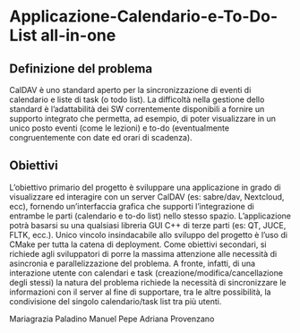 # Applicazione-Calendario-e-To-Do-List all-in-one

## Definizione del problema
CalDAV è uno standard aperto per la sincronizzazione di eventi di calendario e liste di task (o todo
list). La difficoltà nella gestione dello standard è l’adattabilità dei SW correntemente disponibili
a fornire un supporto integrato che permetta, ad esempio, di poter visualizzare in un unico posto
eventi (come le lezioni) e to-do (eventualmente congruentemente con date ed orari di scadenza). 
## Obiettivi
L’obiettivo primario del progetto è sviluppare una applicazione in grado di visualizzare ed interagire
con un server CalDAV (es: sabre/dav, Nextcloud, ecc), fornendo un’interfaccia grafica che
supporti l’integrazione di entrambe le parti (calendario e to-do list) nello stesso spazio. L’applicazione
potrà basarsi su una qualsiasi libreria GUI C++ di terze parti (es: QT, JUCE, FLTK, ecc.).
Unico vincolo insindacabile allo sviluppo del progetto è l’uso di CMake per tutta la catena di deployment.
Come obiettivi secondari, si richiede agli sviluppatori di porre la massima attenzione alle necessità
di asincronia e parallelizzazione del problema. A fronte, infatti, di una interazione utente con calendari
e task (creazione/modifica/cancellazione degli stessi) la natura del problema richiede la
necessità di sincronizzare le informazioni con il server al fine di supportare, tra le altre possibilità,
la condivisione del singolo calendario/task list tra più utenti.

Mariagrazia Paladino
Manuel Pepe
Adriana Provenzano
